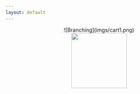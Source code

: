```yaml
---
layout: default
---
```


<div align=center>![Branching](imgs/cart1.png)

<center><img width="150" height="150" src="https://img-blog.csdn.net/20161028230559575"/></center><br/>